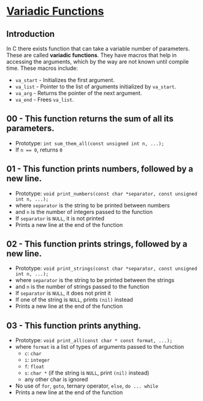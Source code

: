 # <ins>Variadic Functions</ins>

## Introduction
In C there exists function that can take a variable number of parameters. These are called **variadic functions**. They have macros that help in accessing the arguments, which by the way are not known until compile time. These macros include: 
- `va_start` - Initializes the first argument.
- `va_list` - Pointer to the list of arguments initialized by `va_start`.
- `va_arg` - Returns the pointer of the next argument.
- `va_end` - Frees `va_list`.

## 00 - This function returns the sum of all its parameters.
- Prototype: `int sum_them_all(const unsigned int n, ...);`
- If `n == 0`, returns `0`

## 01 - This function prints numbers, followed by a new line.
- Prototype: `void print_numbers(const char *separator, const unsigned int n, ...);`
- where `separator` is the string to be printed between numbers
- and `n` is the number of integers passed to the function
- If `separator` is `NULL`, it is not printed
- Prints a new line at the end of the function

## 02 - This function prints strings, followed by a new line.
- Prototype: `void print_strings(const char *separator, const unsigned int n, ...);`
- where `separator` is the string to be printed between the strings
- and `n` is the number of strings passed to the function
- If `separator` is `NULL`, it does not print it
- If one of the string is `NULL`, prints `(nil)` instead
- Prints a new line at the end of the function

## 03 - This function prints anything.
- Prototype: `void print_all(const char * const format, ...);`
- where `format` is a list of types of arguments passed to the function
	- `c`: `char`
	- `i`: `integer`
	- `f`: `float`
	- `s`: `char *` (if the string is `NULL`, print `(nil)` instead)
	- any other char is ignored
- No use of `for`, `goto`, ternary operator, `else`, `do ... while`
- Prints a new line at the end of the function